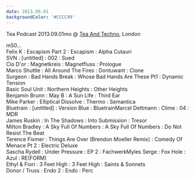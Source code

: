 ```yaml
---
date: 2013.09.01
backgroundColor: '#CCCC99'
---
```


Tea Podcast 2013.09.01mo @ [Tea And Techno](http://teaandtechno.blogspot.com/2013/09/tea-podcast-area.html), London  

m50...  
Felix K : Escapism Part 2 : Escapism : Alpha Cutauri  
SVN : \[untitled\] : 002 : Sued  
Cio D'or : Magnetkreis : Magnetfluss : Prologue  
Marco Shuttle : All Around The Fires : Dontuwant : Clone  
Surgeon : Bad Hands Break : Whose Bad Hands Are These Pt1 : Dynamic Tension  
Basic Soul Unit : Northern Heights : Other Heights  
Benjamin Brunn : May B : A Sun Life : Third Ear  
Mike Parker : Elliptical Dissolve : Thermo : Semantica  
Bluetrain : \[untitled\] : Version Blue : BluetrainMarcel Dettmann : Clime : 04 : MDR  
James Ruskin : In The Shadows : Into Submission : Tresor  
Milton Bradley : A Sky Full Of Numbers : A Sky Full Of Numbers : Do Not Resist The Beat  
Terence Fixmer : Things Are Over (Brendon Moeller Remix) : Comedy Of Menace Pt 2 : Electric Deluxe  
Sascha Rydell : Under Pressure : EP 2 : FachwerkMyles Serge : Fox Hole : Azul : RE(FORM)  
Ethyl & Fiori : 3 Feet High : 3 Feet High : Saints & Sonnets  
Donor / Truss : Endo 2 : Endo : Perc